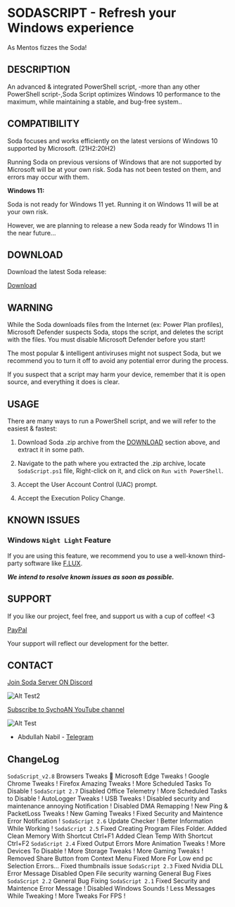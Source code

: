 # SODASCRIPT - Refresh your Windows experience

As Mentos fizzes the Soda!

## DESCRIPTION

An advanced & integrated PowerShell script, -more than any other PowerShell script-,Soda Script optimizes Windows 10 performance to the maximum, while maintaining a stable, and bug-free system..

## COMPATIBILITY

Soda focuses and works efficiently on the latest versions of Windows 10 supported by Microsoft. (21H2:20H2)

Running Soda on previous versions of Windows that are not supported by Microsoft will be at your own risk. Soda has not been tested on them, and errors may occur with them.

 **Windows 11:**

Soda is not ready for Windows 11 yet. Running it on Windows 11 will be at your own risk.

However, we are planning to release a new Soda ready for Windows 11 in the near future...

## DOWNLOAD

Download the latest Soda release:

[Download](https://github.com/SychoAN/SodaScript/releases/download/2.7/SodaScript.ps1)

## WARNING

While the Soda downloads files from the Internet (ex: Power Plan profiles), Microsoft Defender suspects Soda, stops the script, and deletes the script with the files. You must disable Microsoft Defender before you start!

The most popular & intelligent antiviruses might not suspect Soda, but we recommend you to turn it off to avoid any potential error during the process.

If you suspect that a script may harm your device, remember that it is open source, and everything it does is clear.

## USAGE
There are many ways to run a PowerShell script, and we will refer to the easiest & fastest:

1. Download Soda .zip archive from the [DOWNLOAD](https://github.com/SychoAN/SodaScriptTEST/blob/main/README.md#download) section above, and extract it in some path.

2. Navigate to the path where you extracted the .zip archive, locate ```SodaScript.ps1``` file, Right-click on it, and click on ```Run with PowerShell```.

3. Accept the User Account Control (UAC) prompt.

4. Accept the Execution Policy Change.

## KNOWN ISSUES

### Windows ```Night Light``` Feature

If you are using this feature, we recommend you to use a well-known third-party software like [F.LUX](https://justgetflux.com).

***We intend to resolve known issues as soon as possible.***

## SUPPORT

If you like our project, feel free, and support us with a cup of coffee! <3

[PayPal](https://paypal.me/Donateme92?country.x=EG&locale.x=ar_EG)

Your support will reflect our development for the better.

## CONTACT

[Join Soda Server ON Discord](https://discord.gg/pntZBNnkGS)

![Alt Test2](https://www.svgrepo.com/show/353655/discord-icon.svg)

[Subscribe to SychoAN YouTube channel](https://www.youtube.com/c/SychoAN?sub_confirmation=1)

![Alt Test](https://upload.wikimedia.org/wikipedia/commons/thumb/b/b8/YouTube_Logo_2017.svg/320px-YouTube_Logo_2017.svg.png)

- Abdullah Nabil - [Telegram](https://t.me/A_Sycho_N)

## ChangeLog
```SodaScript_v2.8```
Browsers Tweaks 💯
Microsoft Edge Tweaks !
Google Chrome Tweaks !
Firefox Amazing Tweaks !
More Scheduled Tasks To Disable !
```SodaScript 2.7```
Disabled Office Telemetry !
More Scheduled Tasks to Disable !
AutoLogger Tweaks !
USB Tweaks !
Disabled security and maintenance annoying Notification !
Disabled DMA Remapping !
New Ping & PacketLoss Tweaks !
New Gaming Tweaks !
Fixed Security and Maintence Error Notification !
```SodaScript 2.6```
Update Checker !
Better Information While Working !
```SodaScript 2.5```
Fixed Creating Program Files Folder.
Added Clean Memory With Shortcut Ctrl+F1
Added Clean Temp With Shortcut Ctrl+F2
```SodaScript 2.4```
Fixed Output Errors
More Animation Tweaks !
More Devices To Disable !
More Storage Tweaks !
More Gaming Tweaks !
Removed Share Button from Context Menu
Fixed More For Low end pc Selection Errors...
Fixed thumbnails issue
```SodaScript 2.3```
Fixed Nvidia DLL Error Message
Disabled Open File security warning
General Bug Fixes
```SodaScript 2.2```
General Bug Fixing
```SodaScript 2.1```
Fixed Security and Maintence Error Message !
Disabled Windows Sounds !
Less Messages While Tweaking !
More Tweaks For FPS !
